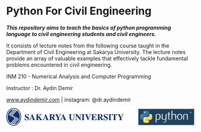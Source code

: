 # Python For Civil Engineering

***This repository aims to teach the basics of python programming language to civil engineering students and civil engineers.***

It consists of lecture notes from the following course taught in the Department of Civil Engineering at Sakarya University. The lecture notes provide an array of valuable examples that effectively tackle fundamental problems encountered in civil engineering.

INM 210 - Numerical Analysis and Computer Programming

Instructor : Dr. Aydin Demir

www.aydindemir.com | instagram: @dr.aydindemir

<img src="./Figures/SAUyatay2logo1.jpg" align="left"/> <br> 
<br> 
